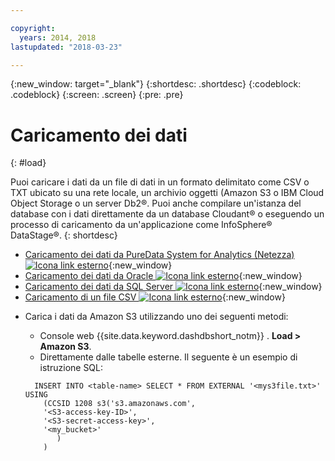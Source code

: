 ```yaml
---

copyright:
  years: 2014, 2018
lastupdated: "2018-03-23"

---
```


<!-- Attribute definitions --> 
{:new_window: target="_blank"}
{:shortdesc: .shortdesc}
{:codeblock: .codeblock}
{:screen: .screen}
{:pre: .pre}

# Caricamento dei dati
{: #load}

Puoi caricare i dati da un file di dati in un formato delimitato come CSV o TXT ubicato su una rete locale, un archivio oggetti (Amazon S3 o IBM Cloud Object Storage o un server Db2®. Puoi anche compilare un'istanza del database con i dati direttamente da un database Cloudant® o eseguendo un processo di caricamento da un'applicazione come InfoSphere® DataStage®.
{: shortdesc}

* [Caricamento dei dati da PureData System for Analytics (Netezza) ![Icona link esterno](../../icons/launch-glyph.svg "Icona link esterno")](https://lift.ng.bluemix.net/#docs){:new_window}
* [Caricamento dei dati da Oracle ![Icona link esterno](../../icons/launch-glyph.svg "Icona link esterno")](https://lift.ng.bluemix.net/#docs){:new_window}
* [Caricamento dei dati da SQL Server ![Icona link esterno](../../icons/launch-glyph.svg "Icona link esterno")](https://lift.ng.bluemix.net/#docs){:new_window}
* [Caricamento di un file CSV ![Icona link esterno](../../icons/launch-glyph.svg "Icona link esterno")](https://lift.ng.bluemix.net/#docs){:new_window}
<!-- * [Loading data from IBM Cloud Object Storage (formerly SoftLayer Swift) ![External link icon](../../icons/launch-glyph.svg "External link icon")](https://www.ibm.com/support/knowledgecenter/SS6NHC/com.ibm.swg.im.dashdb.doc/learn_how/loaddata_swift.html){:new_window} -->
* Carica i dati da Amazon S3 utilizzando uno dei seguenti metodi:
    * Console web {{site.data.keyword.dashdbshort_notm}} . **Load > Amazon S3**. 
    * Direttamente dalle tabelle esterne. Il seguente è un esempio di istruzione SQL:

    ```
      INSERT INTO <table-name> SELECT * FROM EXTERNAL '<mys3file.txt>' USING
        (CCSID 1208 s3('s3.amazonaws.com', 
        '<S3-access-key-ID>',
        '<S3-secret-access-key>', 
        '<my_bucket>'
           )
        )      
    ```

<!-- [Loading data from Amazon S3 ![External link icon](../../icons/launch-glyph.svg "External link icon")](https://www.ibm.com/support/knowledgecenter/SS6NHC/com.ibm.swg.im.dashdb.doc/learn_how/s3.html){:new_window} -->
